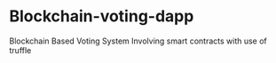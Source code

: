 # Blockchain-voting-dapp
Blockchain Based Voting System Involving smart contracts with use of truffle
